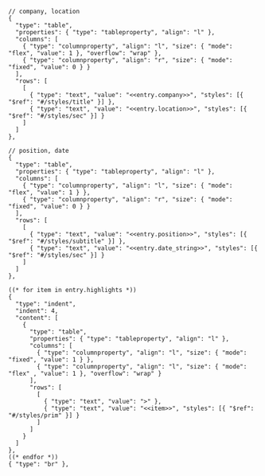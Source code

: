     // company, location
    {
      "type": "table",
      "properties": { "type": "tableproperty", "align": "l" },
      "columns": [
        { "type": "columnproperty", "align": "l", "size": { "mode": "flex", "value": 1 }, "overflow": "wrap" },
        { "type": "columnproperty", "align": "r", "size": { "mode": "fixed", "value": 0 } }
      ],
      "rows": [
        [
          { "type": "text", "value": "<<entry.company>>", "styles": [{ "$ref": "#/styles/title" }] },
          { "type": "text", "value": "<<entry.location>>", "styles": [{ "$ref": "#/styles/sec" }] }
        ]
      ]
    },

    // position, date
    {
      "type": "table",
      "properties": { "type": "tableproperty", "align": "l" },
      "columns": [
        { "type": "columnproperty", "align": "l", "size": { "mode": "flex", "value": 1 } },
        { "type": "columnproperty", "align": "r", "size": { "mode": "fixed", "value": 0 } }
      ],
      "rows": [
        [
          { "type": "text", "value": "<<entry.position>>", "styles": [{ "$ref": "#/styles/subtitle" }] },
          { "type": "text", "value": "<<entry.date_string>>", "styles": [{ "$ref": "#/styles/sec" }] }
        ]
      ]
    },

    ((* for item in entry.highlights *))
    {
      "type": "indent",
      "indent": 4,
      "content": [
        {
          "type": "table",
          "properties": { "type": "tableproperty", "align": "l" },
          "columns": [
            { "type": "columnproperty", "align": "l", "size": { "mode": "fixed", "value": 1 } },
            { "type": "columnproperty", "align": "l", "size": { "mode": "flex" , "value": 1 }, "overflow": "wrap" }
          ],
          "rows": [
            [
              { "type": "text", "value": ">" },
              { "type": "text", "value": "<<item>>", "styles": [{ "$ref": "#/styles/prim" }] }
            ]
          ]
        }
      ]
    },
    ((* endfor *))
    { "type": "br" },


